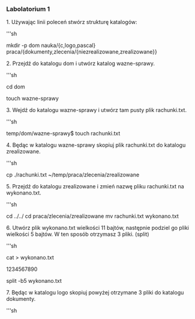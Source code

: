 ### Labolatorium 1

1\. Używając linii poleceń stwórz strukturę katalogów:

'''sh

 mkdir -p dom nauka/{c,logo,pascal} praca/{dokumenty,zlecenia/{niezrealizowane,zrealizowane}}

2\. Przejdź do katalogu dom i utwórz katalog wazne-sprawy.

'''sh

cd dom

touch wazne-sprawy

3\. Wejdź do katalogu wazne-sprawy i utwórz tam pusty plik rachunki.txt.

'''sh

temp/dom/wazne-sprawy$ touch rachunki.txt

4\. Będąc w katalogu wazne-sprawy skopiuj plik rachunki.txt do katalogu zrealizowane.

'''sh

cp ./rachunki.txt ~/temp/praca/zlecenia/zrealizowane

5\. Przejdź do katalogu zrealizowane i zmień nazwę pliku rachunki.txt na wykonano.txt.

'''sh

cd ../../
cd praca/zlecenia/zrealizowane
mv rachunki.txt wykonano.txt

6\. Utwórz plik wykonano.txt wielkości 11 bajtów, następnie podziel go pliki wielkości 5 bajtów. W ten sposób otrzymasz 3 pliki. (split)

'''sh

cat > wykonano.txt

1234567890

split -b5 wykonano.txt

7\. Będąc w katalogu logo skopiuj powyżej otrzymane 3 pliki do katalogu dokumenty.

'''sh




